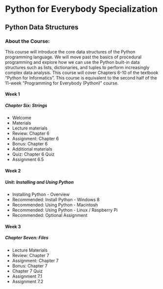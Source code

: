 # Python for Everybody Specialization
## Python Data Structures
### About the Course:
This course will introduce the core data structures of the Python programming language. We will move past the basics of procedural programming and explore how we can use the Python built-in data structures such as lists, dictionaries, and tuples to perform increasingly complex data analysis. This course will cover Chapters 6-10 of the textbook “Python for Informatics”.  This course is equivalent to the second half of the 11-week "Programming for Everybody (Python)" course.

#### Week 1
##### Chapter Six: Strings
- Welcome
- Materials
- Lecture materials
- Review: Chapter 6
- Assignment: Chapter 6
- Bonus: Chapter 6
- Additional materials
- Quiz: Chapter 6 Quiz
- Assignment 6.5

#### Week 2
##### Unit: Installing and Using Python
- Installing Python - Overview
- Recommended: Install Python - Windows 8
- Recommended: Using Python - Macintosh
- Recommended: Using Python - Linux / Raspberry Pi
- Recommended: Optional Assignment

#### Week 3
##### Chapter Seven: Files
- Lecture Materials
- Review: Chapter 7
- Assignment: Chapter 7
- Bonus: Chapter 7
- Chapter 7 Quiz
- Assignment 7.1
- Assignment 7.2
